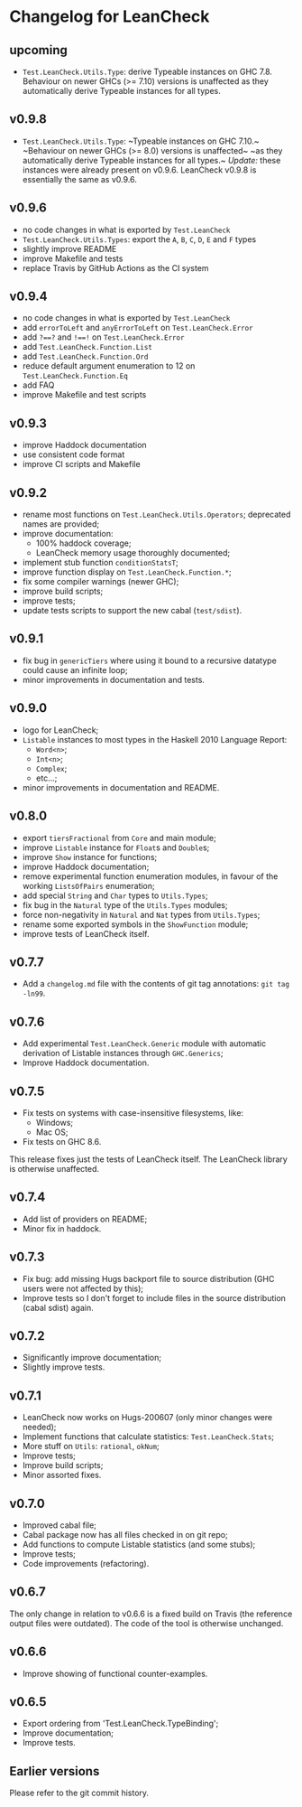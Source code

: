 Changelog for LeanCheck
=======================

upcoming
--------

* `Test.LeanCheck.Utils.Type`: derive Typeable instances on GHC 7.8.
  Behaviour on newer GHCs (>= 7.10) versions is unaffected
  as they automatically derive Typeable instances for all types.

v0.9.8
------

* `Test.LeanCheck.Utils.Type`: ~Typeable instances on GHC 7.10.~
  ~Behaviour on newer GHCs (>= 8.0) versions is unaffected~
  ~as they automatically derive Typeable instances for all types.~
  _Update:_ these instances were already present on v0.9.6.
  LeanCheck v0.9.8 is essentially the same as v0.9.6.

v0.9.6
------

* no code changes in what is exported by `Test.LeanCheck`
* `Test.LeanCheck.Utils.Types`: export the `A`, `B`, `C`, `D`, `E` and `F` types
* slightly improve README
* improve Makefile and tests
* replace Travis by GitHub Actions as the CI system

v0.9.4
------

* no code changes in what is exported by `Test.LeanCheck`
* add `errorToLeft` and `anyErrorToLeft` on `Test.LeanCheck.Error`
* add `?==?` and `!==!` on `Test.LeanCheck.Error`
* add `Test.LeanCheck.Function.List`
* add `Test.LeanCheck.Function.Ord`
* reduce default argument enumeration to 12 on `Test.LeanCheck.Function.Eq`
* add FAQ
* improve Makefile and test scripts

v0.9.3
------

* improve Haddock documentation
* use consistent code format
* improve CI scripts and Makefile

v0.9.2
------

* rename most functions on `Test.LeanCheck.Utils.Operators`;
  deprecated names are provided;
* improve documentation:
	- 100% haddock coverage;
	- LeanCheck memory usage thoroughly documented;
* implement stub function `conditionStatsT`;
* improve function display on `Test.LeanCheck.Function.*`;
* fix some compiler warnings (newer GHC);
* improve build scripts;
* improve tests;
* update tests scripts to support the new cabal (`test/sdist`).


v0.9.1
------

* fix bug in `genericTiers` where using it bound to a recursive datatype could
  cause an infinite loop;
* minor improvements in documentation and tests.


v0.9.0
------

* logo for LeanCheck;
* `Listable` instances to most types in the Haskell 2010 Language Report:
	- `Word<n>`;
	- `Int<n>`;
	- `Complex`;
	- etc...;
* minor improvements in documentation and README.


v0.8.0
------

* export `tiersFractional` from `Core` and main module;
* improve `Listable` instance for `Float`s and `Double`s;
* improve `Show` instance for functions;
* improve Haddock documentation;
* remove experimental function enumeration modules,
  in favour of the working `ListsOfPairs` enumeration;
* add special `String` and `Char` types to `Utils.Types`;
* fix bug in the `Natural` type of the `Utils.Types` modules;
* force non-negativity in `Natural` and `Nat` types from `Utils.Types`;
* rename some exported symbols in the `ShowFunction` module;
* improve tests of LeanCheck itself.


v0.7.7
------

* Add a `changelog.md` file with the contents of git tag annotations:
  `git tag -ln99`.


v0.7.6
------

* Add experimental `Test.LeanCheck.Generic` module with automatic derivation
  of Listable instances through `GHC.Generics`;
* Improve Haddock documentation.


v0.7.5
------

* Fix tests on systems with case-insensitive filesystems, like:
    - Windows;
    - Mac OS;
* Fix tests on GHC 8.6.

This release fixes just the tests of LeanCheck itself.  The LeanCheck library
is otherwise unaffected.


v0.7.4
------

* Add list of providers on README;
* Minor fix in haddock.


v0.7.3
------

* Fix bug: add missing Hugs backport file to source distribution
  (GHC users were not affected by this);
* Improve tests so I don't forget to include files in the source distribution
  (cabal sdist) again.


v0.7.2
------

* Significantly improve documentation;
* Slightly improve tests.


v0.7.1
------

* LeanCheck now works on Hugs-200607 (only minor changes were needed);
* Implement functions that calculate statistics: `Test.LeanCheck.Stats`;
* More stuff on `Utils`: `rational`, `okNum`;
* Improve tests;
* Improve build scripts;
* Minor assorted fixes.


v0.7.0
------

* Improved cabal file;
* Cabal package now has all files checked in on git repo;
* Add functions to compute Listable statistics (and some stubs);
* Improve tests;
* Code improvements (refactoring).


v0.6.7
------

The only change in relation to v0.6.6 is a fixed build on Travis (the reference
output files were outdated).  The code of the tool is otherwise unchanged.


v0.6.6
------

* Improve showing of functional counter-examples.


v0.6.5
------

* Export ordering from 'Test.LeanCheck.TypeBinding';
* Improve documentation;
* Improve tests.


Earlier versions
----------------

Please refer to the git commit history.
